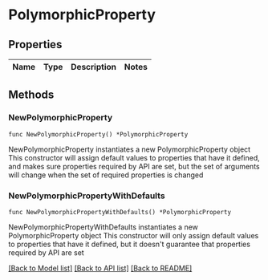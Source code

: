 # PolymorphicProperty

## Properties

Name | Type | Description | Notes
------------ | ------------- | ------------- | -------------

## Methods

### NewPolymorphicProperty

`func NewPolymorphicProperty() *PolymorphicProperty`

NewPolymorphicProperty instantiates a new PolymorphicProperty object
This constructor will assign default values to properties that have it defined,
and makes sure properties required by API are set, but the set of arguments
will change when the set of required properties is changed

### NewPolymorphicPropertyWithDefaults

`func NewPolymorphicPropertyWithDefaults() *PolymorphicProperty`

NewPolymorphicPropertyWithDefaults instantiates a new PolymorphicProperty object
This constructor will only assign default values to properties that have it defined,
but it doesn't guarantee that properties required by API are set


[[Back to Model list]](../README.md#documentation-for-models) [[Back to API list]](../README.md#documentation-for-api-endpoints) [[Back to README]](../README.md)


